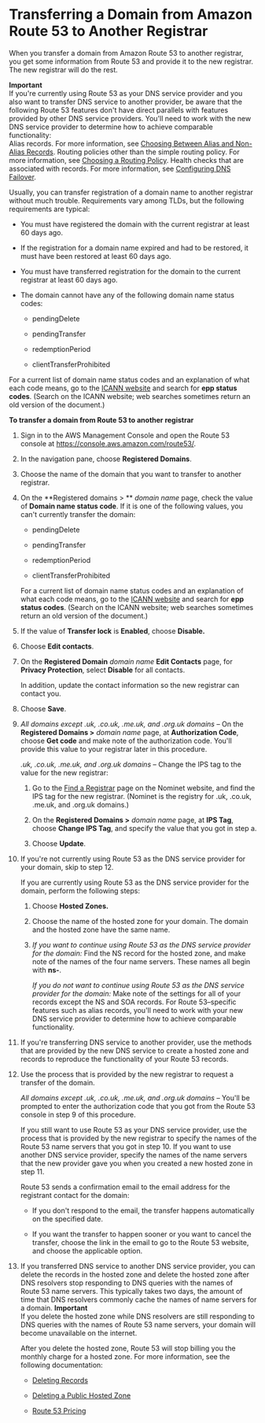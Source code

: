 # Transferring a Domain from Amazon Route 53 to Another Registrar<a name="domain-transfer-from-route-53"></a>

When you transfer a domain from Amazon Route 53 to another registrar, you get some information from Route 53 and provide it to the new registrar\. The new registrar will do the rest\.

**Important**  
If you're currently using Route 53 as your DNS service provider and you also want to transfer DNS service to another provider, be aware that the following Route 53 features don't have direct parallels with features provided by other DNS service providers\. You'll need to work with the new DNS service provider to determine how to achieve comparable functionality:  
Alias records\. For more information, see [Choosing Between Alias and Non\-Alias Records](resource-record-sets-choosing-alias-non-alias.md)\.
Routing policies other than the simple routing policy\. For more information, see [Choosing a Routing Policy](routing-policy.md)\.
Health checks that are associated with records\. For more information, see [Configuring DNS Failover](dns-failover-configuring.md)\.

Usually, you can transfer registration of a domain name to another registrar without much trouble\. Requirements vary among TLDs, but the following requirements are typical:

+ You must have registered the domain with the current registrar at least 60 days ago\.

+ If the registration for a domain name expired and had to be restored, it must have been restored at least 60 days ago\.

+ You must have transferred registration for the domain to the current registrar at least 60 days ago\.

+ The domain cannot have any of the following domain name status codes:

  + pendingDelete

  + pendingTransfer

  + redemptionPeriod

  + clientTransferProhibited

For a current list of domain name status codes and an explanation of what each code means, go to the [ICANN website](https://www.icann.org/) and search for **epp status codes**\. \(Search on the ICANN website; web searches sometimes return an old version of the document\.\)

**To transfer a domain from Route 53 to another registrar**

1. Sign in to the AWS Management Console and open the Route 53 console at [https://console\.aws\.amazon\.com/route53/](https://console.aws.amazon.com/route53/)\.

1. In the navigation pane, choose **Registered Domains**\.

1. Choose the name of the domain that you want to transfer to another registrar\.

1. On the **Registered domains > ** *domain name* page, check the value of **Domain name status code**\. If it is one of the following values, you can't currently transfer the domain: 

   + pendingDelete

   + pendingTransfer

   + redemptionPeriod

   + clientTransferProhibited

   For a current list of domain name status codes and an explanation of what each code means, go to the [ICANN website](https://www.icann.org/) and search for **epp status codes**\. \(Search on the ICANN website; web searches sometimes return an old version of the document\.\)

1. If the value of **Transfer lock** is **Enabled**, choose **Disable\.**

1. Choose **Edit contacts**\.

1. On the **Registered Domain** *domain name* **Edit Contacts** page, for **Privacy Protection**, select **Disable** for all contacts\.

   In addition, update the contact information so the new registrar can contact you\.

1. Choose **Save**\.

1. *All domains except \.uk, \.co\.uk, \.me\.uk, and \.org\.uk domains* – On the **Registered Domains >** *domain name* page, at **Authorization Code**, choose **Get code** and make note of the authorization code\. You'll provide this value to your registrar later in this procedure\.

   *\.uk, \.co\.uk, \.me\.uk, and \.org\.uk domains* – Change the IPS tag to the value for the new registrar:

   1. Go to the [Find a Registrar](http://www.nominet.uk/registrar-list/) page on the Nominet website, and find the IPS tag for the new registrar\. \(Nominet is the registry for \.uk, \.co\.uk, \.me\.uk, and \.org\.uk domains\.\)

   1. On the **Registered Domains >** *domain name* page, at **IPS Tag**, choose **Change IPS Tag**, and specify the value that you got in step a\.

   1. Choose **Update**\.

1. If you're not currently using Route 53 as the DNS service provider for your domain, skip to step 12\.

   If you are currently using Route 53 as the DNS service provider for the domain, perform the following steps:

   1. Choose **Hosted Zones\.**

   1. Choose the name of the hosted zone for your domain\. The domain and the hosted zone have the same name\.

   1. *If you want to continue using Route 53 as the DNS service provider for the domain:* Find the NS record for the hosted zone, and make note of the names of the four name servers\. These names all begin with **ns\-**\.

      *If you do not want to continue using Route 53 as the DNS service provider for the domain:* Make note of the settings for all of your records except the NS and SOA records\. For Route 53–specific features such as alias records, you'll need to work with your new DNS service provider to determine how to achieve comparable functionality\.

1. If you're transferring DNS service to another provider, use the methods that are provided by the new DNS service to create a hosted zone and records to reproduce the functionality of your Route 53 records\.

1. Use the process that is provided by the new registrar to request a transfer of the domain\.

   *All domains except \.uk, \.co\.uk, \.me\.uk, and \.org\.uk domains* – You'll be prompted to enter the authorization code that you got from the Route 53 console in step 9 of this procedure\.

   If you still want to use Route 53 as your DNS service provider, use the process that is provided by the new registrar to specify the names of the Route 53 name servers that you got in step 10\. If you want to use another DNS service provider, specify the names of the name servers that the new provider gave you when you created a new hosted zone in step 11\.

   Route 53 sends a confirmation email to the email address for the registrant contact for the domain:

   + If you don't respond to the email, the transfer happens automatically on the specified date\.

   + If you want the transfer to happen sooner or you want to cancel the transfer, choose the link in the email to go to the Route 53 website, and choose the applicable option\.

1. If you transferred DNS service to another DNS service provider, you can delete the records in the hosted zone and delete the hosted zone after DNS resolvers stop responding to DNS queries with the names of Route 53 name servers\. This typically takes two days, the amount of time that DNS resolvers commonly cache the names of name servers for a domain\.
**Important**  
If you delete the hosted zone while DNS resolvers are still responding to DNS queries with the names of Route 53 name servers, your domain will become unavailable on the internet\.

   After you delete the hosted zone, Route 53 will stop billing you the monthly charge for a hosted zone\. For more information, see the following documentation:

   + [Deleting Records](resource-record-sets-deleting.md)

   + [Deleting a Public Hosted Zone](DeleteHostedZone.md)

   + [Route 53 Pricing](https://aws.amazon.com/route53/pricing)